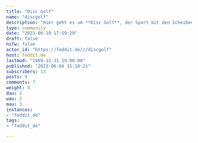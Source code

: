 ```yaml
---
title: "Disc Golf" 
name: "discgolf"
description: "Hier geht es um **Disc Golf**, der Sport mit den Scheiben und Körben!Fühlt euch frei alle Themen die mit Disc Golf zusammen hängen hier zu diskutieren!"
type: community
date: "2023-06-19 17:59:29"
draft: false
nsfw: false
actor_id: "https://feddit.de/c/discgolf"
host: feddit.de
lastmod: "1969-12-31 19:00:00"
published: "2023-06-04 15:18:21"
subscribers: 13
posts: 9
comments: 7
weight: 9
dau: 2
wau: 2
mau: 3
instances:
- "feddit_de"
tags: 
- "feddit_de"

---
```

